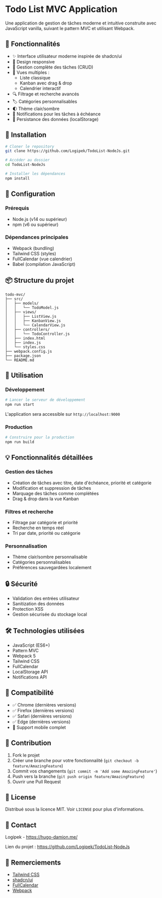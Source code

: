 # Todo List MVC Application

Une application de gestion de tâches moderne et intuitive construite avec JavaScript vanilla, suivant le pattern MVC et utilisant Webpack.

## 🌟 Fonctionnalités

- ✨ Interface utilisateur moderne inspirée de shadcn/ui
- 📱 Design responsive
- 🎯 Gestion complète des tâches (CRUD)
- 🎨 Vues multiples :
  - Liste classique
  - Kanban avec drag & drop
  - Calendrier interactif
- 🔍 Filtrage et recherche avancés
- 🏷️ Catégories personnalisables
- 🌓 Thème clair/sombre
- 🔔 Notifications pour les tâches à échéance
- 💾 Persistance des données (localStorage)

## 🚀 Installation

```bash
# Cloner le repository
git clone https://github.com/Logipek/TodoList-NodeJs.git

# Accéder au dossier
cd TodoList-NodeJs

# Installer les dépendances
npm install
```

## 🔧 Configuration

### Prérequis
- Node.js (v14 ou supérieur)
- npm (v6 ou supérieur)

### Dépendances principales
- Webpack (bundling)
- Tailwind CSS (styles)
- FullCalendar (vue calendrier)
- Babel (compilation JavaScript)

## 📦 Structure du projet

```
todo-mvc/
├── src/
│   ├── models/
│   │   └── TodoModel.js
│   ├── views/
│   │   ├── ListView.js
│   │   ├── KanbanView.js
│   │   └── CalendarView.js
│   ├── controllers/
│   │   └── TodoController.js
│   ├── index.html
│   ├── index.js
│   └── styles.css
├── webpack.config.js
├── package.json
└── README.md
```

## 🚦 Utilisation

### Développement

```bash
# Lancer le serveur de développement
npm run start
```
L'application sera accessible sur `http://localhost:9000`

### Production

```bash
# Construire pour la production
npm run build
```

## 💡 Fonctionnalités détaillées

### Gestion des tâches
- Création de tâches avec titre, date d'échéance, priorité et catégorie
- Modification et suppression de tâches
- Marquage des tâches comme complétées
- Drag & drop dans la vue Kanban

### Filtres et recherche
- Filtrage par catégorie et priorité
- Recherche en temps réel
- Tri par date, priorité ou catégorie

### Personnalisation
- Thème clair/sombre personnalisable
- Catégories personnalisables
- Préférences sauvegardées localement

## 🔒 Sécurité

- Validation des entrées utilisateur
- Sanitization des données
- Protection XSS
- Gestion sécurisée du stockage local

## 🛠 Technologies utilisées

- JavaScript (ES6+)
- Pattern MVC
- Webpack 5
- Tailwind CSS
- FullCalendar
- LocalStorage API
- Notifications API

## 📱 Compatibilité

- ✅ Chrome (dernières versions)
- ✅ Firefox (dernières versions)
- ✅ Safari (dernières versions)
- ✅ Edge (dernières versions)
- 📱 Support mobile complet

## 🤝 Contribution

1. Fork le projet
2. Créer une branche pour votre fonctionnalité (`git checkout -b feature/AmazingFeature`)
3. Commit vos changements (`git commit -m 'Add some AmazingFeature'`)
4. Push vers la branche (`git push origin feature/AmazingFeature`)
5. Ouvrir une Pull Request

## 📝 License

Distribué sous la licence MIT. Voir `LICENSE` pour plus d'informations.

## 📮 Contact

Logipek - https://hugo-damion.me/

Lien du projet : https://github.com/Logipek/TodoList-NodeJs

## 🙏 Remerciements

- [Tailwind CSS](https://tailwindcss.com)
- [shadcn/ui](https://ui.shadcn.com)
- [FullCalendar](https://fullcalendar.io)
- [Webpack](https://webpack.js.org)
